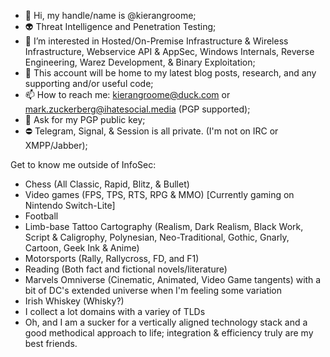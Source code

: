 - 👋 Hi, my handle/name is @kierangroome;
- 👽 Threat Intelligence and Penetration Testing;
- 👾 I’m interested in Hosted/On-Premise Infrastructure & Wireless Infrastructure, Webservice API & AppSec, Windows Internals, Reverse Engineering, Warez Development, & Binary Exploitation;
- 👻 This account will be home to my latest blog posts, research, and any supporting and/or useful code;
- 📫 How to reach me: kierangroome@duck.com or mark.zuckerberg@ihatesocial.media (PGP supported);
- 🔑 Ask for my PGP public key;
- ⛔ Telegram, Signal, & Session is all private. (I'm not on IRC or XMPP/Jabber);




Get to know me outside of InfoSec:
- Chess (All Classic, Rapid, Blitz, & Bullet)
- Video games (FPS, TPS, RTS, RPG & MMO) [Currently gaming on Nintendo Switch-Lite]
- Football
- Limb-base Tattoo Cartography (Realism, Dark Realism, Black Work, Script & Caligrophy, Polynesian, Neo-Traditional, Gothic, Gnarly, Cartoon, Geek Ink & Anime)
- Motorsports (Rally, Rallycross, FD, and F1)
- Reading (Both fact and fictional novels/literature)
- Marvels Omniverse (Cinematic, Animated, Video Game tangents) with a bit of DC's extended universe when I'm feeling some variation
- Irish Whiskey (Whisky?)
- I collect a lot domains with a variey of TLDs
- Oh, and I am a sucker for a vertically aligned technology stack and a good methodical approach to life; integration & efficiency truly are my best friends.

<!---
kierangroome/kierangroome is a ✨ special ✨ repository because its `README.md` (this file) appears on your GitHub profile.
You can click the Preview link to take a look at your changes.
--->
